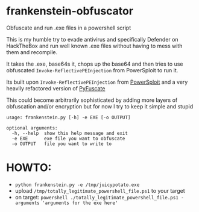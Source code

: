 # frankenstein-obfuscator
Obfuscate and run .exe files in a powershell script

This is my humble try to evade antivirus and specifically Defender on HackTheBox and run well known .exe files without having to mess with them and recompile.

It takes the .exe, base64s it, chops up the base64 and then tries to use obfuscated `Invoke-ReflectivePEInjection` from PowerSploit to run it.

Its built upon `Invoke-ReflectivePEInjection` from [PowerSploit](https://github.com/PowerShellMafia/PowerSploit) and
a very heavily refactored version of  [PyFuscate](https://github.com/CBHue/PyFuscation)

This could become arbitrarily sophisticated by adding more layers of obfuscation and/or encryption but for now I try to keep it simple and stupid


```
usage: frankenstein.py [-h] -e EXE [-o OUTPUT]

optional arguments:
  -h, --help  show this help message and exit
  -e EXE      exe file you want to obfuscate
  -o OUTPUT   file you want to write to
  ```
  # HOWTO:
  - `python frankenstein.py -e /tmp/juicypotato.exe`
  - upload `/tmp/totally_legitimate_powershell_file.ps1` to your target
  - on target: `powershell ./totally_legitimate_powershell_file.ps1 -arguments 'arguments for the exe here'`
